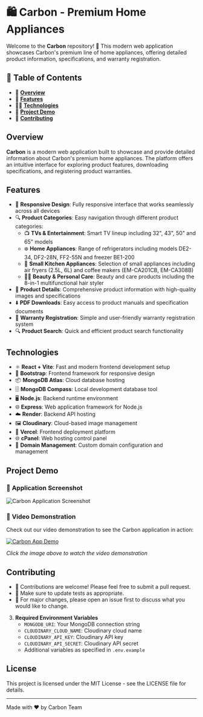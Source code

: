 # **🛍️ Carbon - Premium Home Appliances**

Welcome to the **Carbon** repository! 🎉 This modern web application showcases Carbon's premium line of home appliances, offering detailed product information, specifications, and warranty registration.

## **📌 Table of Contents**
- 📖 **[Overview](#overview)**
- 🚀 **[Features](#features)**
- 🧑‍💻 **[Technologies](#technologies)**
- 📸 **[Project Demo](#project-demo)**
- 🤝 **[Contributing](#contributing)**

## **Overview**
**Carbon** is a modern web application built to showcase and provide detailed information about Carbon's premium home appliances. The platform offers an intuitive interface for exploring product features, downloading specifications, and registering product warranties.

## **Features**
- 📱 **Responsive Design**: Fully responsive interface that works seamlessly across all devices
- 🔍 **Product Categories**: Easy navigation through different product categories:
  - 📺 **TVs & Entertainment**: Smart TV lineup including 32", 43", 50" and 65" models
  - ❄️ **Home Appliances**: Range of refrigerators including models DE2-34, DF2-28N, FF2-55N and freezer BE1-200
  - 🍳 **Small Kitchen Appliances**: Selection of small appliances including air fryers (2.5L, 6L) and coffee makers (EM-CA201CB, EM-CA308B)
  - 💇‍♀️ **Beauty & Personal Care**: Beauty and care products including the 8-in-1 multifunctional hair styler
- 📄 **Product Details**: Comprehensive product information with high-quality images and specifications
- ⬇️ **PDF Downloads**: Easy access to product manuals and specification documents
- 📝 **Warranty Registration**: Simple and user-friendly warranty registration system
- 🔍 **Product Search**: Quick and efficient product search functionality

## **Technologies**
- ⚛️ **React + Vite**: Fast and modern frontend development setup
- 🎨 **Bootstrap**: Frontend framework for responsive design
- 📦 **MongoDB Atlas**: Cloud database hosting
- 🗄️ **MongoDB Compass**: Local development database tool
- 🖥️ **Node.js**: Backend runtime environment
- 🌐 **Express**: Web application framework for Node.js
- ☁️ **Render**: Backend API hosting
- 🖼️ **Cloudinary**: Cloud-based image management
- 🚀 **Vercel**: Frontend deployment platform
- 🌐 **cPanel**: Web hosting control panel
- 🔗 **Domain Management**: Custom domain configuration and management

## **Project Demo**

### 📸 **Application Screenshot**
![Carbon Application Screenshot](/public/picOfApp.jpg)

### 🎥 **Video Demonstration**
Check out our video demonstration to see the Carbon application in action:

[![Carbon App Demo](/public/s1.png)](https://vimeo.com/1093362481/72d343bc8c?share=copy)

*Click the image above to watch the video demonstration*

## **Contributing**
- 🤝 Contributions are welcome! Please feel free to submit a pull request.
- 📝 Make sure to update tests as appropriate.
- 🐛 For major changes, please open an issue first to discuss what you would like to change.


3. **Required Environment Variables**
   - `MONGODB_URI`: Your MongoDB connection string
   - `CLOUDINARY_CLOUD_NAME`: Cloudinary cloud name
   - `CLOUDINARY_API_KEY`: Cloudinary API key
   - `CLOUDINARY_API_SECRET`: Cloudinary API secret
   - Additional variables as specified in `.env.example`

## **License**
This project is licensed under the MIT License - see the LICENSE file for details.

---
Made with ❤️ by Carbon Team
